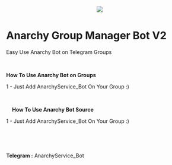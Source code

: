 <h1 align="center">
    &nbsp;
  <img src="http://s13.picofile.com/file/8403668226/4.jpg">
  &nbsp;
</h1>
<h1> Anarchy Group Manager Bot V2 </h1>

Easy Use Anarchy Bot on Telegram Groups
<p>
  &nbsp;

<b>How To Use Anarchy Bot on Groups </b>

1 - Just Add AnarchyService_Bot On Your Group :)
<p>

&nbsp;
  <p>
    <p>
&nbsp;
&nbsp;
      <b>How To Use Anarchy Bot Source </b>

1 - Just Add AnarchyService_Bot On Your Group :)
<p>

&nbsp;
  <p>
    <p>
&nbsp;
&nbsp;
<p>
<b>Telegram :</b> AnarchyService_Bot
<p>
